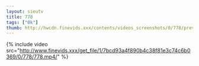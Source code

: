 ```yaml
--- 
layout: sieutv
title: 778
tags: ["0k"]
thumb: http://hwcdn.finevids.xxx/contents/videos_screenshots/0/778/preview.mp4.jpg
---
```

{% include video src="http://www.finevids.xxx/get_file/1/7bcd93a4f890b4c38f81e3c74c6b0369/0/778/778.mp4/" %} 
